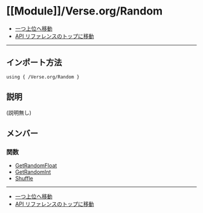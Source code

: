 # [[Module]]/Verse.org/Random

- [一つ上位へ移動](../main.md)
- [API リファレンスのトップに移動](../../main.md)

---

## インポート方法

```verse
using { /Verse.org/Random }
```

## 説明

(説明無し)

## メンバー

### 関数

- [GetRandomFloat](./F_GetRandomFloat/main.md)
- [GetRandomInt](./F_GetRandomInt/main.md)
- [Shuffle](./F_Shuffle/main.md)

---

- [一つ上位へ移動](../main.md)
- [API リファレンスのトップに移動](../../main.md)
